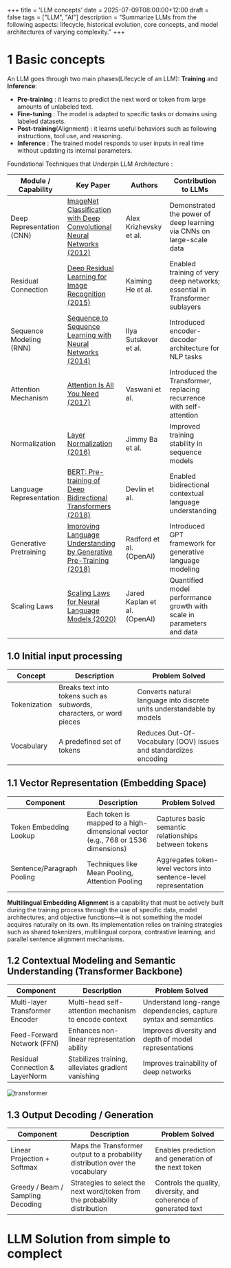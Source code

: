 +++
title = 'LLM concepts'
date = 2025-07-09T08:00:00+12:00
draft = false
tags = ["LLM", "AI"]
description = "Summarize LLMs from the following aspects: lifecycle, historical evolution, core concepts, and model architectures of varying complexity."
+++


# 1 Basic concepts
An LLM goes through two main phases(Lifecycle of an LLM): **Training** and **Inference**:

* **Pre-training** : it learns to predict the next word or token from large amounts of unlabeled text.
* **Fine-tuning** : The model is adapted to specific tasks or domains using labeled datasets.
* **Post-training**(Alignment) : it learns useful behaviors such as following instructions, tool use, and reasoning.
* **Inference** : The trained model responds to user inputs in real time without updating its internal parameters.  

Foundational Techniques that Underpin LLM Architecture :  

| Module / Capability          | Key Paper                                                                                         | Authors                          | Contribution to LLMs                                                      |
|-----------------------------|----------------------------------------------------------------------------------------------------|----------------------------------|----------------------------------------------------------------------------|
| Deep Representation (CNN)   | [ImageNet Classification with Deep Convolutional Neural Networks (2012)](https://proceedings.neurips.cc/paper_files/paper/2012/file/c399862d3b9d6b76c8436e924a68c45b-Paper.pdf) | Alex Krizhevsky et al.          | Demonstrated the power of deep learning via CNNs on large-scale data      |
| Residual Connection          | [Deep Residual Learning for Image Recognition (2015)](https://arxiv.org/abs/1512.03385)            | Kaiming He et al.               | Enabled training of very deep networks; essential in Transformer sublayers |
| Sequence Modeling (RNN)     | [Sequence to Sequence Learning with Neural Networks (2014)](https://arxiv.org/abs/1409.3215)        | Ilya Sutskever et al.           | Introduced encoder-decoder architecture for NLP tasks                     |
| Attention Mechanism         | [Attention Is All You Need (2017)](https://arxiv.org/abs/1706.03762)                               | Vaswani et al.                  | Introduced the Transformer, replacing recurrence with self-attention      |
| Normalization               | [Layer Normalization (2016)](https://arxiv.org/abs/1607.06450)                                     | Jimmy Ba et al.                 | Improved training stability in sequence models                            |
| Language Representation     | [BERT: Pre-training of Deep Bidirectional Transformers (2018)](https://arxiv.org/abs/1810.04805)    | Devlin et al.                   | Enabled bidirectional contextual language understanding                    |
| Generative Pretraining      | [Improving Language Understanding by Generative Pre-Training (2018)](https://cdn.openai.com/research-covers/language-unsupervised/language_understanding_paper.pdf) | Radford et al. (OpenAI)         | Introduced GPT framework for generative language modeling                  |
| Scaling Laws                | [Scaling Laws for Neural Language Models (2020)](https://arxiv.org/abs/2001.08361)                  | Jared Kaplan et al. (OpenAI)    | Quantified model performance growth with scale in parameters and data     |


## 1.0 Initial input processing 

| Concept            | Description                                               | Problem Solved                                         |
|--------------------|-----------------------------------------------------------|--------------------------------------------------------|
| Tokenization       | Breaks text into tokens such as subwords, characters, or word pieces | Converts natural language into discrete units understandable by models |
| Vocabulary         | A predefined set of tokens                                | Reduces Out-Of-Vocabulary (OOV) issues and standardizes encoding |

## 1.1 Vector Representation (Embedding Space)
| Component               | Description                                              | Problem Solved                                |
|------------------------|----------------------------------------------------------|------------------------------------------------|
| Token Embedding Lookup | Each token is mapped to a high-dimensional vector (e.g., 768 or 1536 dimensions) | Captures basic semantic relationships between tokens |
| Sentence/Paragraph Pooling | Techniques like Mean Pooling, Attention Pooling        | Aggregates token-level vectors into sentence-level representation |

**Multilingual Embedding Alignment** is a capability that must be actively built during the training process through the use of specific data, model architectures, and objective functions—it is not something the model acquires naturally on its own. Its implementation relies on training strategies such as shared tokenizers, multilingual corpora, contrastive learning, and parallel sentence alignment mechanisms.

## 1.2 Contextual Modeling and Semantic Understanding (Transformer Backbone)

| Component                          | Description                                                 | Problem Solved                                                  |
|-----------------------------------|-------------------------------------------------------------|------------------------------------------------------------------|
| Multi-layer Transformer Encoder   | Multi-head self-attention mechanism to encode context       | Understand long-range dependencies, capture syntax and semantics |
| Feed-Forward Network (FFN)        | Enhances non-linear representation ability                  | Improves diversity and depth of model representations            |
| Residual Connection & LayerNorm   | Stabilizes training, alleviates gradient vanishing          | Improves trainability of deep networks                           |
![transformer](/images/2025-07/transformer.png)

## 1.3 Output Decoding / Generation

| Component                          | Description                                                        | Problem Solved                                      |
|-----------------------------------|--------------------------------------------------------------------|-----------------------------------------------------|
| Linear Projection + Softmax       | Maps the Transformer output to a probability distribution over the vocabulary | Enables prediction and generation of the next token |
| Greedy / Beam / Sampling Decoding | Strategies to select the next word/token from the probability distribution | Controls the quality, diversity, and coherence of generated text |


# LLM Solution from simple to complect